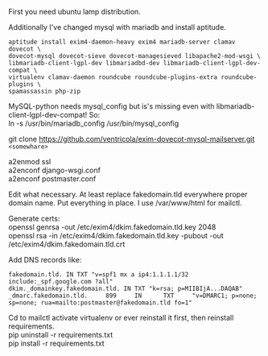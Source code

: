 First you need ubuntu lamp distribution.

Additionally I've changed mysql with mariadb and install aptitude.

`aptitude install exim4-daemon-heavy exim4 mariadb-server clamav dovecot \`  
`dovecot-mysql dovecot-sieve dovecot-managesieved libapache2-mod-wsgi \`  
`libmariadb-client-lgpl-dev libmariadbd-dev libmariadb-client-lgpl-dev-compat \`  
`virtualenv clamav-daemon roundcube roundcube-plugins-extra roundcube-plugins \`  
`spamassassin php-zip`

MySQL-python needs mysql_config but is's missing even with libmariadb-client-lgpl-dev-compat! So:  
ln -s /usr/bin/mariadb_config /usr/bin/mysql_config

git clone https://github.com/ventricola/exim-dovecot-mysql-mailserver.git `<somewhare>`

a2enmod ssl  
a2enconf django-wsgi.conf  
a2enconf postmaster.conf  

Edit what necessary. At least replace fakedomain.tld everywhere  proper domain name.
Put everything in place. I use /var/www/html for mailctl.

Generate certs:  
openssl genrsa -out /etc/exim4/dkim.fakedomain.tld.key 2048  
openssl rsa -in /etc/exim4/dkim.fakedomain.tld.key -pubout -out /etc/exim4/dkim.fakedomain.tld.crt  

Add DNS records like:

`fakedomain.tld. IN TXT "v=spf1 mx a ip4:1.1.1.1/32 include:_spf.google.com ?all"`  
`dkim._domainkey.fakedomain.tld. IN TXT "k=rsa; p=MIIBIjA...DAQAB"`  
`_dmarc.fakedomain.tld.     899     IN      TXT     "v=DMARC1; p=none; sp=none; rua=mailto:postmaster@fakedomain.tld fo=1"`  

Cd to mailctl activate virtualenv or ever reinstall it first, then reinstall requirements.  
pip uninstall -r requirements.txt  
pip install -r requirements.txt  

